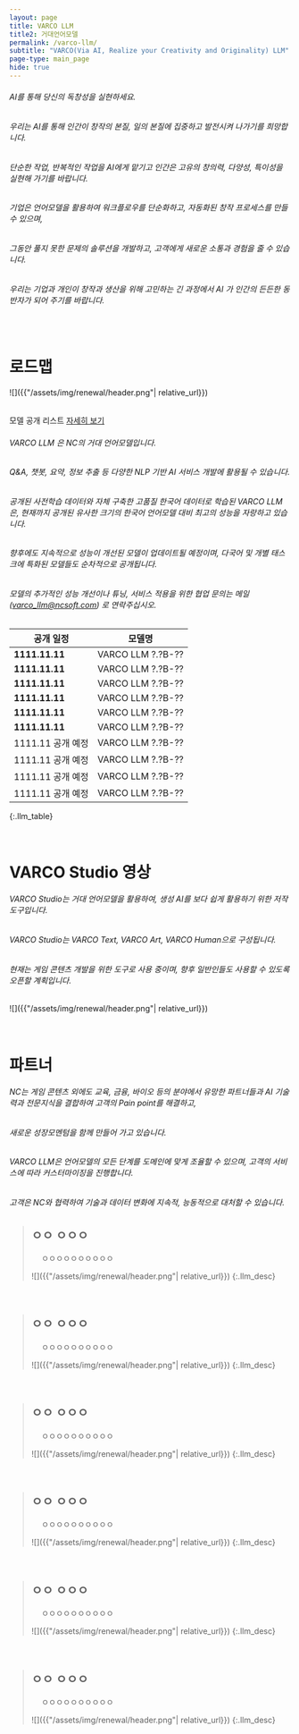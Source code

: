 ```yaml
---
layout: page
title: VARCO LLM
title2: 거대언어모델
permalink: /varco-llm/
subtitle: "VARCO(Via AI, Realize your Creativity and Originality) LLM"
page-type: main_page
hide: true
---
```


<script src="{{ site.baseurl | prepend: site.url }}/assets/js/about_llm.js"></script>

<style>
  .title-padder {
    padding-bottom: 0 !important;
  }
  h1.main_page {
    padding: 0 !important;
  }
  h6 a {
    text-decoration: underline;
    color: var(--gray600);
  }
</style>

<h6>AI를 통해 당신의 독창성을 실현하세요.</h6>
<h6>우리는 AI를 통해 인간이 창작의 본질, 일의 본질에 집중하고 발전시켜 나가기를 희망합니다.</h6>
<h6>단순한 작업, 반복적인 작업을 AI에게 맡기고 인간은 고유의 창의력, 다양성, 특이성을 실현해 가기를 바랍니다.</h6>
<h6>기업은 언어모델을 활용하여 워크플로우를 단순화하고, 자동화된 창작 프로세스를 만들 수 있으며,</h6>
<h6>그동안 풀지 못한 문제의 솔루션을 개발하고, 고객에게 새로운 소통과 경험을 줄 수 있습니다.</h6>
<h6>우리는 기업과 개인이 창작과 생산을 위해 고민하는 긴 과정에서 AI 가 인간의 든든한 동반자가 되어 주기를 바랍니다.</h6>

<br/>

# 로드맵

![]({{"/assets/img/renewal/header.png"| relative_url}})


<br/>

<div>
  <span class="llm-title">모델 공개 리스트</span>
  <a class="blogs-link" href="">자세히 보기</a>
</div>

<h6>VARCO LLM 은 NC의 거대 언어모델입니다.</h6>
<h6>Q&A, 챗봇, 요약, 정보 추출 등 다양한 NLP 기반 AI 서비스 개발에 활용될 수 있습니다.</h6>
<h6>공개된 사전학습 데이터와 자체 구축한 고품질 한국어 데이터로 학습된 VARCO LLM은, 현재까지 공개된 유사한 크기의 한국어 언어모델 대비 최고의 성능을 자랑하고 있습니다.</h6>
<h6>향후에도 지속적으로 성능이 개선된 모델이 업데이트될 예정이며, 다국어 및 개별 태스크에 특화된 모델들도 순차적으로 공개됩니다.</h6>
<h6>모델의 추가적인 성능 개선이나 튜닝, 서비스 적용을 위한 협업 문의는 메일(<a href="mailto:varco_llm@ncsoft.com">varco_llm@ncsoft.com</a>) 로 연락주십시오.</h6>

|공개 일정|모델명|
|-|-|
|**1111.11.11**|VARCO LLM ?.?B-??|
|**1111.11.11**|VARCO LLM ?.?B-??|
|**1111.11.11**|VARCO LLM ?.?B-??|
|**1111.11.11**|VARCO LLM ?.?B-??|
|**1111.11.11**|VARCO LLM ?.?B-??|
|**1111.11.11**|VARCO LLM ?.?B-??|
|1111.11 공개 예정|VARCO LLM ?.?B-??|
|1111.11 공개 예정|VARCO LLM ?.?B-??|
|1111.11 공개 예정|VARCO LLM ?.?B-??|
|1111.11 공개 예정|VARCO LLM ?.?B-??|
{:.llm_table}

<br/>

# VARCO Studio 영상

<h6>VARCO Studio는 거대 언어모델을 활용하여, 생성 AI를 보다 쉽게 활용하기 위한 저작 도구입니다.</h6>
<h6>VARCO Studio는 VARCO Text, VARCO Art, VARCO Human으로 구성됩니다.</h6>
<h6>현재는 게임 콘텐츠 개발을 위한 도구로 사용 중이며, 향후 일반인들도 사용할 수 있도록 오픈할 계획입니다.</h6>


![]({{"/assets/img/renewal/header.png"| relative_url}})



<br/>

# 파트너

<h6>NC는 게임 콘텐츠 외에도 교육, 금융, 바이오 등의 분야에서 유망한 파트너들과 AI 기술력과 전문지식을 결합하여 고객의 Pain point를 해결하고,</h6>
<h6>새로운 성장모멘텀을 함께 만들어 가고 있습니다.</h6>
<h6>VARCO LLM은 언어모델의 모든 단계를 도메인에 맞게 조율할 수 있으며, 고객의 서비스에 따라 커스터마이징을 진행합니다.</h6>
<h6>고객은 NC와 협력하여 기술과 데이터 변화에 지속적, 능동적으로 대처할 수 있습니다.</h6>

> ## ㅇㅇ ㅇㅇㅇ
> 　
> ㅇㅇㅇㅇㅇㅇㅇㅇㅇㅇ
>
> ![]({{"/assets/img/renewal/header.png"| relative_url}})
{:.llm_desc}

<br/>

> ## ㅇㅇ ㅇㅇㅇ
> 　
> ㅇㅇㅇㅇㅇㅇㅇㅇㅇㅇ
>
> ![]({{"/assets/img/renewal/header.png"| relative_url}})
{:.llm_desc}

<br/>

> ## ㅇㅇ ㅇㅇㅇ
> 　
> ㅇㅇㅇㅇㅇㅇㅇㅇㅇㅇ
>
> ![]({{"/assets/img/renewal/header.png"| relative_url}})
{:.llm_desc}

<br/>

> ## ㅇㅇ ㅇㅇㅇ
> 　
> ㅇㅇㅇㅇㅇㅇㅇㅇㅇㅇ
>
> ![]({{"/assets/img/renewal/header.png"| relative_url}})
{:.llm_desc}

<br/>

> ## ㅇㅇ ㅇㅇㅇ
> 　
> ㅇㅇㅇㅇㅇㅇㅇㅇㅇㅇ
>
> ![]({{"/assets/img/renewal/header.png"| relative_url}})
{:.llm_desc}

<br/>

> ## ㅇㅇ ㅇㅇㅇ
> 　
> ㅇㅇㅇㅇㅇㅇㅇㅇㅇㅇ
>
> ![]({{"/assets/img/renewal/header.png"| relative_url}})
{:.llm_desc}
